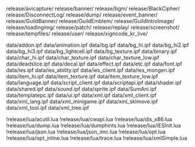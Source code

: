 release/avicapture/
release/banner/
release/bgm/
release/BlackCipher/
release/DisconnectLog/
release/dump/
release/event_banner/
release/GuildBanner/
release/GuildEmblem/
release/GuildIntroImage/
release/loadingimg/
release/patch/
release/replay/
release/screenshot/
release/tempfiles/
release/user/
release/xigncode_kr_live/

data/addon.ipf
data/animation.ipf
data/bg.ipf
data/bg_hi.ipf
data/bg_hi2.ipf
data/bg_hi3.ipf
data/bg_lightcell.ipf
data/bg_texture.ipf
data/binary.ipf
data/char_hi.ipf
data/char_texture.ipf
data/char_texture_low.ipf
data/deadslice.ipf
data/decal.ipf
data/effect.ipf
data/etc.ipf
data/font.ipf
data/ies.ipf
data/ies_ability.ipf
data/ies_client.ipf
data/ies_mongen.ipf
data/item_hi.ipf
data/item_texture.ipf
data/item_texture_low.ipf
data/language.ipf
data/script_client.ipf
data/scriptapi.ipf
data/shader.ipf
data/shared.ipf
data/sound.ipf
data/sprite.ipf
data/SumAni.ipf
data/templatepc.ipf
data/ui.ipf
data/xml.ipf
data/xml_client.ipf
data/xml_lang.ipf
data/xml_minigame.ipf
data/xml_sklmove.ipf
data/xml_tool.ipf
data/xml_tree.ipf


!release/lua/acutil.lua
!release/lua/cwapi.lua
!release/lua/dis_x86.lua
!release/lua/dump.lua
!release/lua/dumphints.lua
!release/lua/IESInit.lua
!release/lua/json.lua
!release/lua/json_imc.lua
!release/lua/opt.lua
!release/lua/opt_inline.lua
!release/lua/trace.lua
!release/lua/xmlSimple.lua